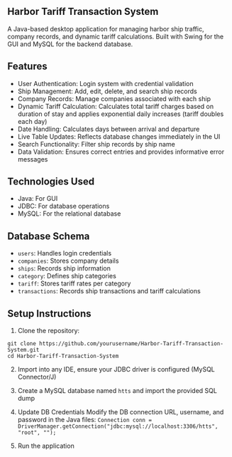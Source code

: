 ## Harbor Tariff Transaction System

A Java-based desktop application for managing harbor ship traffic, company records, and dynamic tariff calculations. Built with Swing for the GUI and MySQL for the backend database.

## Features

- User Authentication: Login system with credential validation
- Ship Management: Add, edit, delete, and search ship records
- Company Records: Manage companies associated with each ship
- Dynamic Tariff Calculation: Calculates total tariff charges based on duration of stay and applies exponential daily increases (tariff doubles each day)
- Date Handling: Calculates days between arrival and departure
- Live Table Updates: Reflects database changes immediately in the UI
- Search Functionality: Filter ship records by ship name
- Data Validation: Ensures correct entries and provides informative error messages

## Technologies Used

- Java: For GUI
- JDBC: For database operations
- MySQL: For the relational database

## Database Schema

- `users`: Handles login credentials
- `companies`: Stores company details
- `ships`: Records ship information
- `category`: Defines ship categories
- `tariff`: Stores tariff rates per category
- `transactions`: Records ship transactions and tariff calculations

## Setup Instructions

1. Clone the repository:
```
git clone https://github.com/yourusername/Harbor-Tariff-Transaction-System.git
cd Harbor-Tariff-Transaction-System
```

2. Import into any IDE, ensure your JDBC driver is configured (MySQL Connector/J)

3. Create a MySQL database named `htts` and import the provided SQL dump

4. Update DB Credentials
Modify the DB connection URL, username, and password in the Java files:
`Connection conn = DriverManager.getConnection("jdbc:mysql://localhost:3306/htts", "root", "");`

5. Run the application
